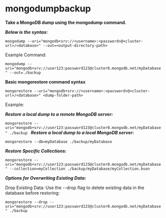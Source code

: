 # mongodumpbackup

**Take a MongoDB dump using the mongodump command.**

***Below is the syntax:***

```mongodump --uri="mongodb+srv://<username>:<password>@<cluster-url>/<database>" --out=<output-directory-path>```

Example Command:

 `mongodump --uri="mongodb+srv://user123:password123@cluster0.mongodb.net/myDatabase" --out=./backup
`

**Basic mongorestore command syntax** 

 ```mongorestore --uri="mongodb+srv://<username>:<password>@<cluster-url>/<database>" <dump-folder-path>```

Example:

***Restore a local dump to a remote MongoDB server:***

  `mongorestore --uri="mongodb+srv://user123:password123@cluster0.mongodb.net/myDatabase" ./backup
`
***Restore a local dump to a local MongoDB server:***

 `mongorestore --db=myDatabase ./backup/myDatabase`

***Restore Specific Collections:***

 `mongorestore --uri="mongodb+srv://user123:password123@cluster0.mongodb.net/myDatabase" --collection=myCollection ./backup/myDatabase/myCollection.bson
`

***Options for Overwriting Existing Data:***

 Drop Existing Data: Use the --drop flag to delete existing data in the database before restoring:
 
 ```mongorestore --drop --uri="mongodb+srv://user123:password123@cluster0.mongodb.net/myDatabase" ./backup```
